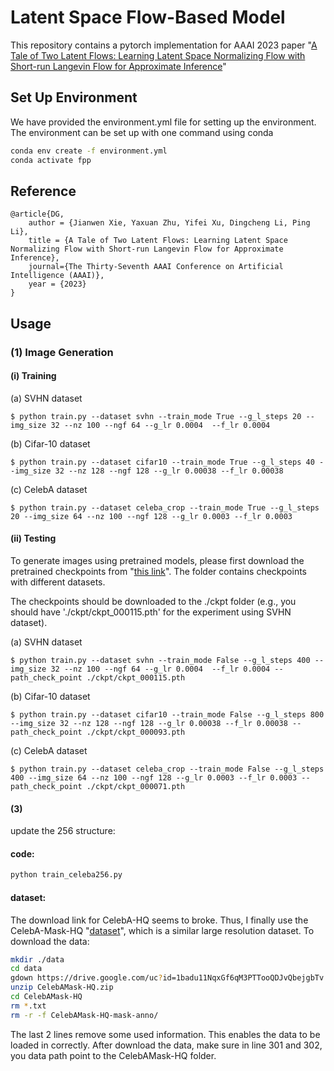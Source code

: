 # Latent Space Flow-Based Model

This repository contains a pytorch implementation for AAAI 2023 paper "[A Tale of Two Latent Flows: Learning Latent Space Normalizing Flow with Short-run Langevin Flow for Approximate Inference](https://arxiv.org/pdf/2301.09300.pdf)"

## Set Up Environment
We have provided the environment.yml file for setting up the environment. The environment can be set up with one command using conda

```bash
conda env create -f environment.yml
conda activate fpp
```

## Reference
    @article{DG,
        author = {Jianwen Xie, Yaxuan Zhu, Yifei Xu, Dingcheng Li, Ping Li},
        title = {A Tale of Two Latent Flows: Learning Latent Space Normalizing Flow with Short-run Langevin Flow for Approximate Inference},
        journal={The Thirty-Seventh AAAI Conference on Artificial Intelligence (AAAI)},
        year = {2023}
    }
    
    
## Usage

### (1) Image Generation

#### (i) Training

(a) SVHN dataset

    $ python train.py --dataset svhn --train_mode True --g_l_steps 20 --img_size 32 --nz 100 --ngf 64 --g_lr 0.0004  --f_lr 0.0004

    
(b) Cifar-10 dataset

    $ python train.py --dataset cifar10 --train_mode True --g_l_steps 40 --img_size 32 --nz 128 --ngf 128 --g_lr 0.00038 --f_lr 0.00038
    
(c) CelebA dataset

    $ python train.py --dataset celeba_crop --train_mode True --g_l_steps 20 --img_size 64 --nz 100 --ngf 128 --g_lr 0.0003 --f_lr 0.0003 
    

#### (ii) Testing


To generate images using pretrained models, please first download the pretrained checkpoints from "[this link](https://drive.google.com/drive/folders/14OtnJpIhiiH9UT3kCSLPllDyrV3iop7j?usp=share_link)". The folder contains checkpoints with different datasets. 

The checkpoints should be downloaded to the ./ckpt folder (e.g., you should have './ckpt/ckpt_000115.pth' for the experiment using SVHN dataset).

(a) SVHN dataset

    $ python train.py --dataset svhn --train_mode False --g_l_steps 400 --img_size 32 --nz 100 --ngf 64 --g_lr 0.0004  --f_lr 0.0004 --path_check_point ./ckpt/ckpt_000115.pth 

    
(b) Cifar-10 dataset

    $ python train.py --dataset cifar10 --train_mode False --g_l_steps 800 --img_size 32 --nz 128 --ngf 128 --g_lr 0.00038 --f_lr 0.00038 --path_check_point ./ckpt/ckpt_000093.pth 
    
(c) CelebA dataset

    $ python train.py --dataset celeba_crop --train_mode False --g_l_steps 400 --img_size 64 --nz 100 --ngf 128 --g_lr 0.0003 --f_lr 0.0003 --path_check_point ./ckpt/ckpt_000071.pth 
    

#### (3) 

update the 256 structure:

#### code: 
```bash
python train_celeba256.py
```

#### dataset:
The download link for CelebA-HQ seems to broke. Thus, I finally use the CelebA-Mask-HQ "[dataset](https://github.com/switchablenorms/CelebAMask-HQ)", which is a similar large resolution dataset.
To download the data:

```bash
mkdir ./data
cd data
gdown https://drive.google.com/uc?id=1badu11NqxGf6qM3PTTooQDJvQbejgbTv
unzip CelebAMask-HQ.zip 
cd CelebAMask-HQ
rm *.txt
rm -r -f CelebAMask-HQ-mask-anno/
```

The last 2 lines remove some used information. This enables the data to be loaded in correctly.
After download the data, make sure in line 301 and 302, you data path point to the CelebAMask-HQ folder.
